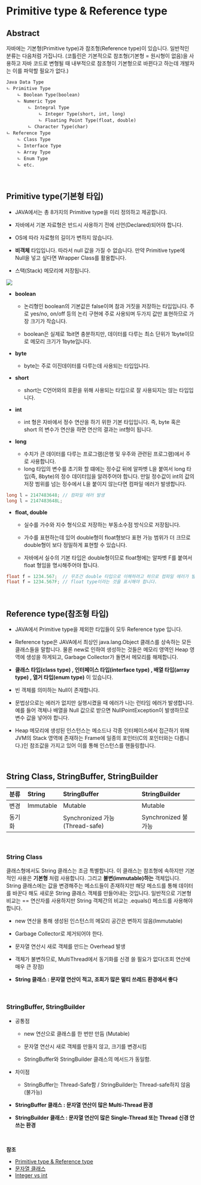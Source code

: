# Primitive type & Reference type

## Abstract

자바에는 기본형(Primitive type)과 참조형(Reference type)이 있습니다. 일반적인 분류는 다음처럼 가집니다. (코틀린은 기본적으로 참조형(기본형 = 원시형이 없음)을 사용하고 자바 코드로 변형될 때 내부적으로 참조형이 기본형으로 바뀐다고 하는데 개발자는 이를 파악할 필요가 없다.)

``` 
Java Data Type 
ㄴ Primitive Type
    ㄴ Boolean Type(boolean)
    ㄴ Numeric Type
        ㄴ Integral Type
            ㄴ Integer Type(short, int, long)
            ㄴ Floating Point Type(float, double)
        ㄴ Character Type(char)
ㄴ Reference Type
    ㄴ Class Type
    ㄴ Interface Type
    ㄴ Array Type
    ㄴ Enum Type
    ㄴ etc.
```

<br/>

## Primitive type(기본형 타입)

* JAVA에서는 총 8가지의 Primitive type을 미리 정의하고 제공합니다.

* 자바에서 기본 자료형은 반드시 사용하기 전에 선언(Declared)되어야 합니다.

* OS에 따라 자료형의 길이가 변하지 않습니다.

* **비객체** 타입입니다. 따라서 null 값을 가질 수 없습니다. 만약 Primitive type에 Null을 넣고 싶다면 Wrapper Class를 활용합니다.

* 스택(Stack) 메모리에 저장됩니다.

![](https://github.com/GimunLee/tech-refrigerator/raw/master/Language/JAVA/resources/java-type-001.png)

* **boolean**
  * 논리형인 boolean의 기본값은 false이며 참과 거짓을 저장하는 타입입니다. 주로 yes/no, on/off 등의 논리 구현에 주로 사용되며 두가지 값만 표현하므로 가장 크기가 작습니다.

  * boolean은 실제로 1bit면 충분하지만, 데이터를 다루는 최소 단위가 1byte이므로 메모리 크기가 1byte입니다.

* **byte**
  * byte는 주로 이진데이터를 다루는데 사용되는 타입입니다.

* **short**
  * short는 C언어와의 호환을 위해 사용되는 타입으로 잘 사용되지는 않는 타입입니다.

* **int**
  * int 형은 자바에서 정수 연산을 하기 위한 기본 타입입니다. 즉, byte 혹은 short 의 변수가 연산을 하면 연산의 결과는 int형이 됩니다.

* **long**
  * 수치가 큰 데이터를 다루는 프로그램(은행 및 우주와 관련된 프로그램)에서 주로 사용합니다.
  * long 타입의 변수를 초기화 할 떄에는 정수값 뒤에 알파벳 L을 붙여서 long 타입(즉, 8byte)의 정수 데이터임을 알려주어야 합니다. 만일 정수값이 int의 값의 저장 범위를 넘는 정수에서 L을 붙이지 않는다면 컴파일 에러가 발생합니다.

``` java
long l = 2147483648; // 컴파일 에러 발생
long l = 2147483648L;
```

* **float, double**
  * 실수를 가수와 지수 형식으로 저장하는 부동소수점 방식으로 저장됩니다.

  * 가수를 표현하는데 있어 double형이 float형보다 표현 가능 범위가 더 크므로 double형이 보다 정밀하게 표현할 수 있습니다.

  * 자바에서 실수의 기본 타입은 double형이므로 float형에는 알파벳 F를 붙여서 float 형임을 명시해주어야 합니다.

``` java
float f = 1234.567;  // 무조건 double 타입으로 이해하려고 하므로 컴파일 에러가 발생합니다.
float f = 1234.567F; // float type이라는 것을 표시해야 합니다.
```

<br/>

## Reference type(참조형 타입)

* JAVA에서 Primitive type을 제외한 타입들이 모두 Reference type 입니다.

* Reference type은 JAVA에서 최상인 java.lang.Object 클래스를 상속하는 모든 클래스들을 말합니다. 물론 new로 인하여 생성하는 것들은 메모리 영역인 Heap 영역에 생성을 하게되고, Garbage Collector가 돌면서 메모리를 해제합니다.

* **클래스 타입(class type) , 인터페이스 타입(interface type) , 배열 타입(array type) , 열거 타입(enum type)** 이 있습니다.

* 빈 객체를 의미하는 Null이 존재합니다.

* 문법상으로는 에러가 없지만 실행시켰을 때 에러가 나는 런타임 에러가 발생합니다. 예를 들어 객체나 배열을 Null 값으로 받으면 NullPointException이 발생하므로 변수 값을 넣어야 합니다.

* Heap 메모리에 생성된 인스턴스는 메소드나 각종 인터페이스에서 접근하기 위해 JVM의 Stack 영역에 존재하는 Frame에 일종의 포인터(C의 포인터와는 다릅니다.)인 참조값을 가지고 있어 이를 통해 인스턴스를 핸들링합니다.

<br/>

## String Class, StringBuffer, StringBuilder

|**분류**|**String**|**StringBuffer**|**StringBuilder**
|:---|:---|:---|:---|
| 변경 | Immutable | Mutable | Mutable |
| 동기화 |  | Synchronized 가능 (Thread-safe) | Synchronized 불가능 |

<br/>


### String Class

클래스형에서도 String 클래스는 조금 특별합니다. 이 클래스는 참조형에 속하지만 기본적인 사용은 **기본형** 처럼 사용합니다. 그리고 **불변(immutable)하는** 객체입니다. String 클래스에는 값을 변경해주는 메소드들이 존재하지만 해당 메소드를 통해 데이터를 바꾼다 해도 새로운 String 클래스 객체를 만들어내는 것입니다. 일반적으로 기본형 비교는 == 연산자를 사용하지만 String 객체간의 비교는 .equals() 메소드를 사용해야 합니다.

* new 연산을 통해 생성된 인스턴스의 메모리 공간은 변하지 않음(Immutable)

* Garbage Collector로 제거되어야 한다.

* 문자열 연산시 새로 객체를 만드는 Overhead 발생

* 객체가 불변하므로, MultiThread에서 동기화를 신경 쓸 필요가 없다(조회 연산에 매우 큰 장점)

* **String 클래스 : 문자열 연산이 적고, 조회가 많은 멀티 쓰레드 환경에서 좋다**

<br/>

### StringBuffer, StringBuilder

* 공통점
  * new 연산으로 클래스를 한 번만 만듬 (Mutable)

  * 문자열 연산시 새로 객체를 만들지 않고, 크기를 변경시킴

  * StringBuffer와 StringBuilder 클래스의 메서드가 동일함.

* 차이점
  * StringBuffer는 Thread-Safe함 / StringBuilder는 Thread-safe하지 않음 (불가능)

* **StringBuffer 클래스 : 문자열 연산이 많은 Multi-Thread 환경**

* **StringBuilder 클래스 : 문자열 연산이 많은 Single-Thread 또는 Thread 신경 안쓰는 환경**

<br/>

**참조**
* [Primitive type & Reference type](https://gyoogle.dev/blog/computer-language/Java/Primitive%20type%20&%20Reference%20type.html)
* [문자열 클래스](https://gyoogle.dev/blog/computer-language/Java/String%20&%20StringBuilder%20&%20StringBuffer.html)
* [Integer vs int](https://github.com/WooVictory/Ready-For-Tech-Interview/blob/master/Java/Integer%20vs%20int.md)